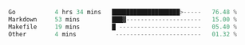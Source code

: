 <!--START_SECTION:waka-->

```Go
Go           4 hrs 34 mins   ███████████████████>-----   76.48 %
Markdown     53 mins         ███▓---------------------   15.00 %
Makefile     19 mins         █ -----------------------   05.40 %
Other        4 mins           ------------------------   01.32 %
```
<!--END_SECTION:waka-->
